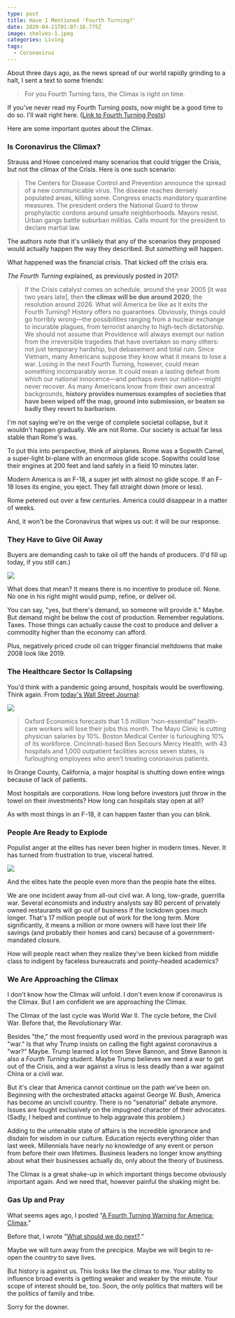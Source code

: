 ```yaml
---
type: post
title: Have I Mentioned 'Fourth Turning?'
date: 2020-04-21T01:07:16.775Z
image: shelves-1.jpeg
categories: Living
tags:
  - Coronavirus
---
```

About three days ago, as the news spread of our world rapidly grinding to a halt, I sent a text to some friends:

> For you Fourth Turning fans, the Climax is right on time.

If you've never read my Fourth Turning posts, now might be a good time to do so. I'll wait right here. ([Link to Fourth Turning Posts](https://www.hennessysview.com/tags/the-fourth-turning/)) 

Here are some important quotes about the Climax.

### Is Coronavirus the Climax?

Strauss and Howe conceived many scenarios that could trigger the Crisis, but not the climax of the Crisis. Here is one such scenario:

> The Centers for Disease Control and Prevention announce the spread of a new communicable virus. The disease reaches densely populated areas, killing some. Congress enacts mandatory quarantine measures. The president orders the National Guard to throw prophylactic cordons around unsafe neighborhoods. Mayors resist. Urban gangs battle suburban militias. Calls mount for the president to declare martial law.

The authors note that it's unlikely that any of the scenarios they proposed would actually happen the way they described. But *something* will happen. 

What happened was the financial crisis. That kicked off the crisis era. 

*The Fourth Turning* explained, as previously posted in 2017:

> If the Crisis catalyst comes on schedule, around the year 2005 [it was two years late], then **the climax will be due around 2020**, the resolution around 2026. What will America be like as it exits the Fourth Turning? History offers no guarantees. Obviously, things could go horribly wrong—the possibilities ranging from a nuclear exchange to incurable plagues, from terrorist anarchy to high-tech dictatorship. We should not assume that Providence will always exempt our nation from the irreversible tragedies that have overtaken so many others: not just temporary hardship, but debasement and total ruin. Since Vietnam, many Americans suppose they know what it means to lose a war. Losing in the next Fourth Turning, however, could mean something incomparably worse. It could mean a lasting defeat from which our national innocence—and perhaps even our nation—might never recover. As many Americans know from their own ancestral backgrounds, **history provides numerous examples of societies that have been wiped off the map, ground into submission, or beaten so badly they revert to barbarism**.

I'm not saying we're on the verge of complete societal collapse, but it wouldn't happen gradually. We are not Rome. Our society is actual far less stable than Rome's was. 

To put this into perspective, think of airplanes. Rome was a Sopwith Camel, a super-light bi-plane with an enormous glide scope. Sopwiths could lose their engines at 200 feet and land safely in a field 10 minutes later. 

Modern America is an F-18, a super jet with almost no glide scope. If an F-18 loses its engine, you eject. They fall straight down (more or less). 

Rome petered out over a few centuries. America could disappear in a matter of weeks. 

And, it won't be the Coronavirus that wipes us out: it will be our response. 

### They Have to Give Oil Away

Buyers are demanding cash to take oil off the hands of producers. (I'd fill up today, if you still can.)

![](/images/oil-glut.png)

What does that mean? It means there is no incentive to produce oil. None. No one in his right might would pump, refine, or deliver oil. 

You can say, "yes, but there's demand, so someone will provide it." Maybe. But demand might be below the cost of production. Remember regulations. Taxes. Those things can actually cause the cost to produce and deliver a commodity higher than the economy can afford.

Plus, negatively priced crude oil can trigger financial meltdowns that make 2008 look like 2019. 

### The Healthcare Sector Is Collapsing

You'd think with a pandemic going around, hospitals would be overflowing. Think again. From [today's Wall Street Journal](https://www.wsj.com/articles/sending-hospitals-into-bankruptcy-11587326607?mod=hp_opin_pos_2):

![](/images/hospital-crash.png)

> Oxford Economics forecasts that 1.5 million “non-essential” health-care workers will lose their jobs this month. The Mayo Clinic is cutting physician salaries by 10%. Boston Medical Center is furloughing 10% of its workforce. Cincinnati-based Bon Secours Mercy Health, with 43 hospitals and 1,000 outpatient facilities across seven states, is furloughing employees who aren’t treating coronavirus patients.

In Orange County, California, a major hospital is shutting down entire wings because of lack of patients. 

Most hospitals are corporations. How long before investors just throw in the towel on their investments? How long can hospitals stay open at all? 

As with most things in an F-18, it can happen faster than you can blink. 

### People Are Ready to Explode

Populist anger at the elites has never been higher in modern times. Never. It has turned from frustration to true, visceral hatred.

![](/images/lockdown-protest.jpg) 

And the elites hate the people even more than the people hate the elites. 

We are one incident away from all-out civil war. A long, low-grade, guerrilla war. Several economists and industry analysts say 80 percent of privately owned restaurants will go out of business if the lockdown goes much longer. That's 17 million people out of work for the long term. More significantly, it means a million or more owners will have lost their life savings (and probably their homes and cars) because of a government-mandated closure. 

How will people react when they realize they've been kicked from middle class to indigent by faceless bureaucrats and pointy-headed academics? 

### We Are Approaching the Climax

I don't know how the Climax will unfold. I don't even know if coronavirus is the Climax. But I am confident we are approaching the Climax. 

The Climax of the last cycle was World War II. The cycle before, the Civil War. Before that, the Revolutionary War.

Besides "the," the most frequently used word in the previous paragraph was "war." Is that why Trump insists on calling the fight against coronavirus a "war?" Maybe. Trump learned a lot from Steve Bannon, and Steve Bannon is also a *Fourth Turning* student. Maybe Trump believes we need a war to get out of the Crisis, and a war against a virus is less deadly than a war against China or a civil war. 

But it's clear that America cannot continue on the path we've been on. Beginning with the orchestrated attacks against George W. Bush, America has become an uncivil country. There is no "senatorial" debate anymore. Issues are fought exclusively on the impugned character of their advocates. (Sadly, I helped and continue to help aggravate this problem.) 

Adding to the untenable state of affairs is the incredible ignorance and disdain for wisdom in our culture. Education rejects everything older than last week. Millennials have nearly no knowledge of any event or person from before their own lifetimes. Business leaders no longer know anything about what their businesses actually do, only about the theory of business. 

The Climax is a great shake-up in which important things become obviously important again. And we need that, however painful the shaking might be. 

### Gas Up and Pray

What seems ages ago, I posted "[A Fourth Turning Warning for America: Climax](https://www.hennessysview.com/posts/2019/a-fourth-turning-warning-for-america/)." 

Before that, I wrote "[What should we do next?](https://www.hennessysview.com/2018/08/10/what-should-we-do-next/)." 

Maybe we will turn away from the precipice. Maybe we will begin to re-open the country to save lives. 

But history is against us. This looks like the climax to me. Your ability to influence broad events is getting weaker and weaker by the minute. Your scope of interest should be, too. Soon, the only politics that matters will be the politics of family and tribe. 

Sorry for the downer.





